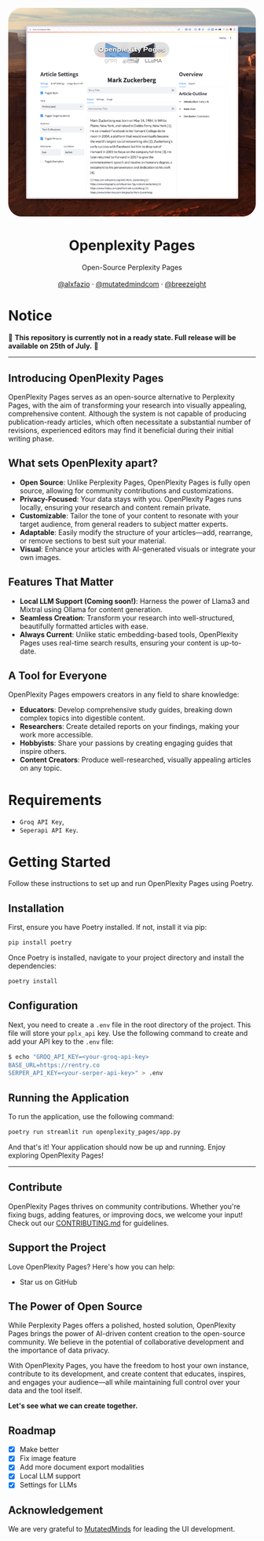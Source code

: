 <p align="center">
  <img src="images/openplexity-pages-readme-cover.png" alt="Alt text for the image">
</p>

<p align="center">
	<h1 align="center"><b>Openplexity Pages</b></h1>
<p align="center">
    Open-Source Perplexity Pages
    <br />
    <br />
    <a href="https://x.com/alxfazio">@alxfazio</a>
    ·
    <a href="https://x.com/mutatedmindcom">@mutatedmindcom</a>
    ·
    <a href="https://x.com/breezeight">@breezeight</a>
  </p>
</p>


# Notice

🚨 **This repository is currently not in a ready state. Full release will be available on 25th of July.** 🚨

---

## Introducing OpenPlexity Pages

OpenPlexity Pages serves as an open-source alternative to Perplexity Pages, with the aim of transforming your research into visually appealing, comprehensive content.
Although the system is not capable of producing publication-ready articles, which often necessitate a substantial number of revisions, experienced editors may find it beneficial during their initial writing phase.

## What sets OpenPlexity apart?

- **Open Source**: Unlike Perplexity Pages, OpenPlexity Pages is fully open source, allowing for community contributions and customizations.
- **Privacy-Focused**: Your data stays with you. OpenPlexity Pages runs locally, ensuring your research and content remain private.
- **Customizable**: Tailor the tone of your content to resonate with your target audience, from general readers to subject matter experts.
- **Adaptable**: Easily modify the structure of your articles—add, rearrange, or remove sections to best suit your material.
- **Visual**: Enhance your articles with AI-generated visuals or integrate your own images.

## Features That Matter

- **Local LLM Support (Coming soon!)**: Harness the power of Llama3 and Mixtral using Ollama for content generation.
- **Seamless Creation**: Transform your research into well-structured, beautifully formatted articles with ease.
- **Always Current**: Unlike static embedding-based tools, OpenPlexity Pages uses real-time search results, ensuring your content is up-to-date.

## A Tool for Everyone

OpenPlexity Pages empowers creators in any field to share knowledge:

- **Educators**: Develop comprehensive study guides, breaking down complex topics into digestible content.
- **Researchers**: Create detailed reports on your findings, making your work more accessible.
- **Hobbyists**: Share your passions by creating engaging guides that inspire others.
- **Content Creators**: Produce well-researched, visually appealing articles on any topic.

# Requirements
- `Groq API Key`,
- `Seperapi API Key`.

# Getting Started

Follow these instructions to set up and run OpenPlexity Pages using Poetry.

## Installation

First, ensure you have Poetry installed. If not, install it via pip:

```bash
pip install poetry
```

Once Poetry is installed, navigate to your project directory and install the dependencies:

```bash
poetry install
```

## Configuration

Next, you need to create a `.env` file in the root directory of the project. This file will store your `pplx_api` key. Use the following command to create and add your API key to the `.env` file:

```bash
$ echo "GROQ_API_KEY=<your-groq-api-key>
BASE_URL=https://rentry.co
SERPER_API_KEY=<your-serper-api-key>" > .env
```

## Running the Application

To run the application, use the following command:

```bash
poetry run streamlit run openplexity_pages/app.py
```

And that's it! Your application should now be up and running. Enjoy exploring OpenPlexity Pages!

---

## Contribute

OpenPlexity Pages thrives on community contributions. Whether you're fixing bugs, adding features, or improving docs, we welcome your input! Check out our [CONTRIBUTING.md](CONTRIBUTING.md) for guidelines.

## Support the Project

Love OpenPlexity Pages? Here's how you can help:

- Star us on GitHub

## The Power of Open Source

While Perplexity Pages offers a polished, hosted solution, OpenPlexity Pages brings the power of AI-driven content creation to the open-source community. We believe in the potential of collaborative development and the importance of data privacy.

With OpenPlexity Pages, you have the freedom to host your own instance, contribute to its development, and create content that educates, inspires, and engages your audience—all while maintaining full control over your data and the tool itself.

**Let's see what we can create together.**

## Roadmap
- [x] Make better
- [x] Fix image feature
- [x] Add more document export modalities
- [x] Local LLM support
- [x] Settings for LLMs

## Acknowledgement
We are very grateful to [MutatedMinds](https://mutatedminds.) for leading the UI development.
